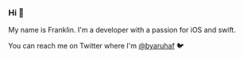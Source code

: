 ### Hi 👋

My name is Franklin. I'm a developer with a passion for iOS and swift.

<!-- 
I'm working on

. [Runestone](https://apps.apple.com/us/app/runestone-editor/id1548193893)

. [Scriptable](https://apps.apple.com/us/app/scriptable/id1405459188)

. [Jayson](https://apps.apple.com/us/app/jayson/id1447750768)

. [Data Jar](https://apps.apple.com/us/app/data-jar/id1453273600)
-->

You can reach me on Twitter where I'm [@byaruhaf](https://twitter.com/byaruhaf) 🐦
